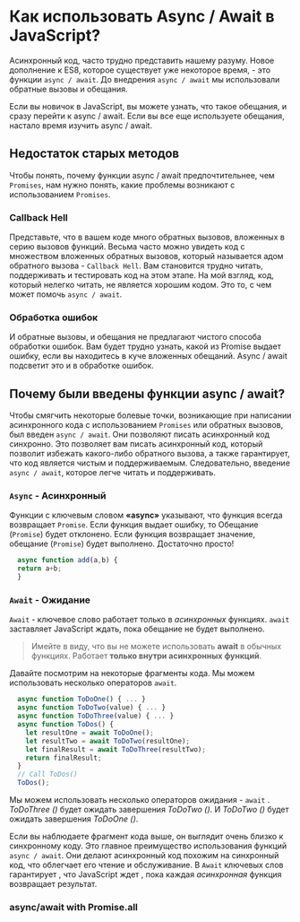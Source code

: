# Как использовать Async / Await в JavaScript? #

Асинхронный код, часто трудно представить нашему разуму.  Новое дополнение к ES8, которое существует уже некоторое время, - это функции `async / await`. До внедрения `async / await` мы использовали обратные вызовы и обещания.<br/>

Если вы новичок в JavaScript, вы можете узнать, что такое обещания, и сразу перейти к async / await. Если вы все еще используете обещания, настало время изучить async / await.<br/>

## Недостаток старых методов ##
Чтобы понять, почему функции async / await предпочтительнее, чем `Promises`, нам нужно понять, какие проблемы возникают с использованием `Promises`.<br/>

### Callback Hell ###
Представьте, что в вашем коде много обратных вызовов, вложенных в серию вызовов функций. Весьма часто можно увидеть код с множеством вложенных обратных вызовов, который называется адом обратного вызова - `Callback Hell`. Вам становится трудно читать, поддерживать и тестировать код на этом этапе. На мой взгляд, код, который нелегко читать, не является хорошим кодом. Это то, с чем может помочь `async / await`.<br/>

### Обработка ошибок ###
И обратные вызовы, и обещания не предлагают чистого способа обработки ошибок. Вам будет трудно узнать, какой из  Promise выдает ошибку, если вы находитесь в куче вложенных обещаний. Async / await подсветит это и в обработке ошибок.<br/>

## Почему были введены функции async / await? ##
Чтобы смягчить некоторые болевые точки, возникающие при написании асинхронного кода с использованием `Promises` или обратных вызовов, был введен `async / await`. Они позволяют писать асинхронный код синхронно. Это позволяет вам писать асинхронный код, который позволит избежать какого-либо обратного вызова, а также гарантирует, что код является чистым и поддерживаемым. Следовательно, введение `async / await`, которое легче читать и поддерживать.<br/>

### `Async` - Асинхронный ###
Функции с ключевым словом **«async»** указывают, что функция всегда возвращает `Promise`. Если функция выдает ошибку, то Обещание (`Promise`) будет отклонено. Если функция возвращает значение, обещание (`Promise`) будет выполнено. Достаточно просто!<br/>

```javascript
  async function add(a,b) {
  return a+b;
  }
```
### `Await` - Ожидание ###
`Await` - ключевое слово работает только в  _асинхронных_  функциях. `await`  заставляет JavaScript ждать, пока обещание не будет выполнено.<br/>
>Имейте в виду, что вы не можете использовать  **await**  в обычных функциях. Работает **только внутри  асинхронных  функций**.<br/>
>
Давайте посмотрим на некоторые фрагменты кода. Мы можем использовать несколько  операторов `await`.<br/>

```javascript
  async function ToDoOne() { ... }
  async function ToDoTwo(value) { ... }
  async function ToDoThree(value) { ... }
  async function ToDos() {
    let resultOne = await ToDoOne();
    let resultTwo = await ToDoTwo(resultOne);
    let finalResult = await ToDoThree(resultTwo);
    return finalResult;
  }
  // Call ToDos()
  ToDos();
```
Мы можем использовать несколько  операторов ожидания - `await` . _ToDoThree ()_ будет ожидать завершения  _ToDoTwo ()_. И _ToDoTwo ()_  будет ожидать завершения  _ToDoOne ()_. <br/>

Если вы наблюдаете фрагмент кода выше, он выглядит очень близко к синхронному коду. Это главное преимущество использования функций `async / await`. Они делают асинхронный код похожим на синхронный код, что облегчает его чтение и обслуживание. В  `Await`  ключевых слов гарантирует , что JavaScript ждет , пока каждая  _асинхронная_  функция возвращает результат.<br/>

### async/await with Promise.all ###
